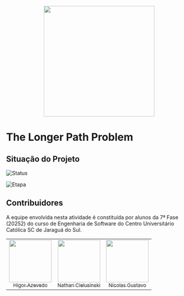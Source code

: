 <p align="center">
    <img loading="lazy" src="https://files.engaged.com.br/5db0810e95b4f900077e887e/account/5db0810e95b4f900077e887e/xMCS8NFKTMqwhefy8WLd_catolica-horizontal.png" width="300">
</p>

# The Longer Path Problem

## Situação do Projeto
![Status](https://img.shields.io/badge/Status-Em%20Progresso-yellow)

![Etapa](https://img.shields.io/badge/Etapa-N1-green)

## Contribuidores
A equipe envolvida nesta atividade é constituída por alunos da 7ª Fase (20252) do curso de Engenharia de Software do Centro Universitário Católica SC de Jaraguá do Sul.

<div align="center">
<table>
  <tr>
    <td align="center"><a href="https://github.com/HigorAz"><img loading="lazy" src="https://avatars.githubusercontent.com/u/141787745?v=4" width="115"><br><sub>Higor Azevedo</sub></a></td>
    <td align="center"><a href="https://github.com/AoiteFoca"><img loading="lazy" src="https://avatars.githubusercontent.com/u/141975272?v=4" width="115"><br><sub>Nathan Cielusinski</sub></a></td>
    <td align="center"><a href="https://github.com/MrNicolass"><img loading="lazy" src="https://avatars.githubusercontent.com/u/80847876?v=4" width="115"><br><sub>Nicolas Gustavo 
  </tr>
</div>

